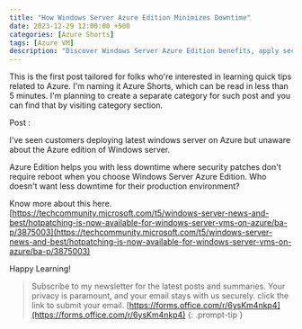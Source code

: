```yaml
---
title: "How Windows Server Azure Edition Minimizes Downtime"
date: 2023-12-29 12:00:00 +500
categories: [Azure Shorts]
tags: [Azure VM]
description: "Discover Windows Server Azure Edition benefits, apply security patches without reboots to minimize downtime and enhance production efficiency"
---
```


This is the first post tailored for folks who're interested in learning quick tips related to Azure.
I'm naming it Azure Shorts, which can be read in less than 5 minutes.
I'm planning to create a separate category for such post and you can find that by visiting category section.

Post :

I've seen customers deploying latest windows server on Azure but unaware about the Azure edition of Windows server.

Azure Edition helps you with less downtime where security patches don't require reboot when you choose Windows Server Azure Edition. Who doesn't want less downtime for their production environment?

Know more about this here.
[https://techcommunity.microsoft.com/t5/windows-server-news-and-best/hotpatching-is-now-available-for-windows-server-vms-on-azure/ba-p/3875003](https://techcommunity.microsoft.com/t5/windows-server-news-and-best/hotpatching-is-now-available-for-windows-server-vms-on-azure/ba-p/3875003)

Happy Learning!

>Subscribe to my newsletter for the latest posts and summaries. Your privacy is paramount, and your email stays with us securely.
click the link to submit your email.
[https://forms.office.com/r/6ysKm4nkp4](https://forms.office.com/r/6ysKm4nkp4)
{: .prompt-tip }
